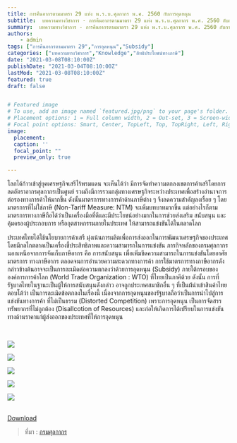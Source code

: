 ```yaml
---
title: การคืนอากรตามมาตรา 29 แห่ง พ.ร.บ.ศุลกากร พ.ศ. 2560 กับการอุดหนุน
subtitle:  บทความทางวิชาการ - การคืนอากรตามมาตรา 29 แห่ง พ.ร.บ.ศุลกากร พ.ศ. 2560 กับการอุดหนุน
summary:  บทความทางวิชาการ - การคืนอากรตามมาตรา 29 แห่ง พ.ร.บ.ศุลกากร พ.ศ. 2560 กับการอุดหนุน
authors:
    - admin
tags: ["การคืนอากรตามมาตรา 29","การอุดหนุน","Subsidy"]
categories: ["บทความทางวิชาการ","Knowledge","สิทธิประโยชน์ทางภาษี"]
date: "2021-03-08T08:10:00Z"
publishDate: "2021-03-04T08:10:00Z"
lastMod: "2021-03-08T08:10:00Z"
featured: true
draft: false


# Featured image
# To use, add an image named `featured.jpg/png` to your page's folder.
# Placement options: 1 = Full column width, 2 = Out-set, 3 = Screen-width
# Focal point options: Smart, Center, TopLeft, Top, TopRight, Left, Right, BottomLeft, Bottom, BottomRight
image:
  placement: 
  caption: ''
  focal_point: ""
  preview_only: true

---
```



โลกได้ก้าวเข้าสู่ยุคเศรษฐกิจเสรีไร้พรมแดน  จะเห็นได้ว่า  มีการจัดทำความตกลงเขตการค้าเสรีโดยการลดอัตราอากรศุลกากรเป็นศูนย์ รวมถึงมีการรวมกลุ่มทางเศรษฐกิจระหว่างประเทศเพื่อสร้างอำนาจการต่อรองทางการค้าให้มากขึ้น ดังนั้นมาตรการทางการค้าด้านภาษีต่าง ๆ จึงลดความสำคัญลงเรื่อย ๆ โดยมาตรการที่ไม่ใช่ภาษี (Non-Tariff Measure: NTM) จะเพิ่มบทบาทมากขึ้น แต่อย่างไรก็ตาม มาตรการทางภาษีถือได้ว่าเป็นเครื่องมือที่ดีและมีประโยชน์อย่างมากในการช่วยส่งเสริม  สนับสนุน  และคุ้มครองผู้ประกอบการ หรืออุตสาหกรรมภายในประเทศ ให้สามารถแข่งขันได้ในตลาดโลก 

ประเทศไทยได้ใช้นโยบายการค้าเสรี มุ่งเน้นการผลิตเพื่อการส่งออกในการพัฒนาเศรษฐกิจของประเทศ โดยมีกลไกตลาดเป็นเครื่องชี้ประสิทธิภาพและความสามารถในการแข่งขัน  ภารกิจหลักของกรมศุลกากร  นอกเหนือจากการจัดเก็บภาษีอากร  คือ  การสนับสนุน   เพื่อเพิ่มขีดความสามารถในการแข่งขันโดยอาศัยมาตรการ ทางภาษีอากร  ตลอดจนการอำนวยความสะดวกทางการค้า  การใช้มาตรการทางภาษีอากรดังกล่าวข้างต้นอาจจะเป็นการละเมิดต่อความตกลงว่าด้วยการอุดหนุน  (Subsidy)  ภายใต้กรอบขององค์การการค้าโลก  (World  Trade  Organization : WTO) ที่ไทยเป็นภาคีด้วย ดังนั้น การที่รัฐบาลไทยในฐานะเป็นผู้ให้การสนับสนุนดังกล่าว อาจถูกประเทศสมาชิกอื่น ๆ  ที่เป็นผ้้นำเข้าสินค้าไทยตอบโต้ว่า เป็นการละเมิดข้อตกลงในเรื่องนี้ เนื่องจากการอุดหนุนของรัฐบาลถือว่าเป็นการนำไปสู่การแข่งขันทางการค้า ที่ไม่เป็นธรรม (Distorted Competition) เพราะการอุดหนุน เป็นการจัดสรรทรัพยากรที่ไม่ถูกต้อง  (Disallcotion  of  Resources)    และก่อให้เกิดการได้เปรียบในการแข่งขัน ทางด้านราคาแก่ผู้ส่งออกของประเทศที่ให้การอุดหนุน  

<br>

![](./img/docjpg_Page1.jpg)

![](./img/docjpg_Page2.jpg)

![](./img/docjpg_Page3.jpg)

![](./img/docjpg_Page4.jpg)

![](./img/docjpg_Page5.jpg)


<br>

<div class="article-tags">
<a class="badge badge-danger" href="doc.pdf" target="_blank" id="download_files_new">Download</a>
</div>



> ที่มา : [กรมศุลกากร](http://www.customs.go.th/cont_strc_simple_with_date.php?current_id=14232832414d505f49464b4a464b4c)